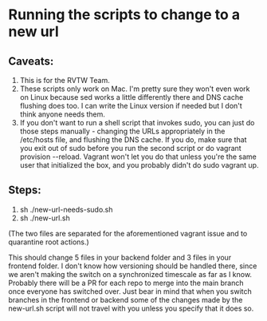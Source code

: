 # Running the scripts to change to a new url

## Caveats: 
1. This is for the RVTW Team.
2. These scripts only work on Mac. I'm pretty sure they won't even work on Linux because sed works a little differently there and DNS cache flushing does too. I can write the Linux version if needed but I don't think anyone needs them.
3. If you don't want to run a shell script that invokes sudo, you can just do those steps manually - changing the URLs appropriately in the /etc/hosts file, and flushing the DNS cache. If you do, make sure that you exit out of sudo before you run the second script or do vagrant provision --reload. Vagrant won't let you do that unless you're the same user that initialized the box, and you probably didn't do sudo vagrant up.


## Steps:
1. sh ./new-url-needs-sudo.sh
2. sh ./new-url.sh

(The two files are separated for the aforementioned vagrant issue and to quarantine root actions.)

This should change 5 files in your backend folder and 3 files in your frontend folder.
I don't know how versioning should be handled there, since we aren't making the switch on a synchronized timescale as far as I know.
Probably there will be a PR for each repo to merge into the main branch once everyone has switched over.
Just bear in mind that when you switch branches in the frontend or backend some of the changes made by the new-url.sh script will not travel with you unless you specify that it does so.